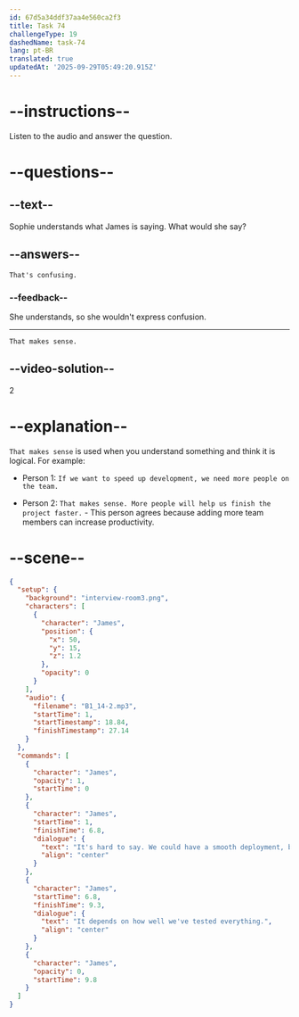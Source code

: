 ```yaml
---
id: 67d5a34ddf37aa4e560ca2f3
title: Task 74
challengeType: 19
dashedName: task-74
lang: pt-BR
translated: true
updatedAt: '2025-09-29T05:49:20.915Z'
---
```


<!-- (audio) James: It's hard to say. We could have a smooth deployment, but there's always a chance that a few bugs might pop up. It depends on how well we've tested everything. -->

<!-- SPEAKING -->

# --instructions--

Listen to the audio and answer the question.

# --questions--

## --text--

Sophie understands what James is saying. What would she say?

## --answers--

`That's confusing.`

### --feedback--

She understands, so she wouldn't express confusion.

---

`That makes sense.`

## --video-solution--

2

# --explanation--

`That makes sense` is used when you understand something and think it is logical. For example:

- Person 1: `If we want to speed up development, we need more people on the team.`

- Person 2: `That makes sense. More people will help us finish the project faster.` - This person agrees because adding more team members can increase productivity.

# --scene--

```json
{
  "setup": {
    "background": "interview-room3.png",
    "characters": [
      {
        "character": "James",
        "position": {
          "x": 50,
          "y": 15,
          "z": 1.2
        },
        "opacity": 0
      }
    ],
    "audio": {
      "filename": "B1_14-2.mp3",
      "startTime": 1,
      "startTimestamp": 18.84,
      "finishTimestamp": 27.14
    }
  },
  "commands": [
    {
      "character": "James",
      "opacity": 1,
      "startTime": 0
    },
    {
      "character": "James",
      "startTime": 1,
      "finishTime": 6.8,
      "dialogue": {
        "text": "It's hard to say. We could have a smooth deployment, but there's always a chance that a few bugs might pop up.",
        "align": "center"
      }
    },
    {
      "character": "James",
      "startTime": 6.8,
      "finishTime": 9.3,
      "dialogue": {
        "text": "It depends on how well we've tested everything.",
        "align": "center"
      }
    },
    {
      "character": "James",
      "opacity": 0,
      "startTime": 9.8
    }
  ]
}
```
